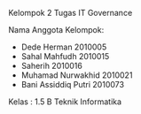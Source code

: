 Kelompok 2 Tugas IT Governance

Nama Anggota Kelompok:
- Dede Herman 2010005
- Sahal Mahfudh 2010015
- Saherih 2010016
- Muhamad Nurwakhid 2010021
- Bani Assiddiq Putri 2010073

Kelas : 1.5 B Teknik Informatika